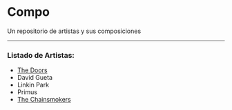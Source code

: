 # Compo

Un repositorio de artistas y sus composiciones

------

### Listado de Artistas:

* [The Doors](the_doors/README.md)
* David Gueta
* Linkin Park
* Primus
* [The Chainsmokers](chainsmokers/README.md)

